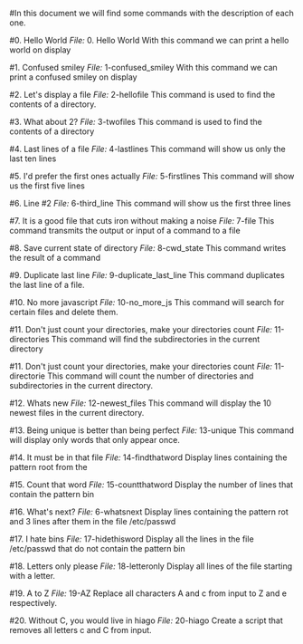 #In this document we will find some commands with the description of each one.

#0. Hello World
*File:* 0. Hello World
With this command we can print a hello world on display

#1. Confused smiley
*File:* 1-confused_smiley
With this command we can print a confused smiley on display

#2. Let's display a file
*File:* 2-hellofile
This command is used to find the contents of a directory.

#3. What about 2?
*File:*  3-twofiles
This command is used to find the contents of a directory

#4. Last lines of a file
*File:* 4-lastlines 
This command will show us only the last ten lines

#5. I'd prefer the first ones actually
*File:*  5-firstlines
This command will show us the first five lines

#6. Line #2
*File:* 6-third_line
This command will show us the first three lines

#7. It is a good file that cuts iron without making a noise
*File:* 7-file
This command transmits the output or input of a command to a file

#8. Save current state of directory
*File:*  8-cwd_state
This command writes the result of a command

#9. Duplicate last line
*File:* 9-duplicate_last_line
This command duplicates the last line of a file.

#10. No more javascript
*File:* 10-no_more_js
This command will search for certain files and delete them.

#11. Don't just count your directories, make your directories count
*File:* 11-directories
This command will find the subdirectories in the current directory

#11. Don't just count your directories, make your directories count
*File:* 11-directorie
This command will count the number of directories and subdirectories in the current directory.

#12. Whats new
*File:* 12-newest_files
This command will display the 10 newest files in the current directory.

#13. Being unique is better than being perfect
*File:* 13-unique
This command will display only words that only appear once.

#14. It must be in that file
*File:* 14-findthatword
Display lines containing the pattern root from the

#15. Count that word
*File:*  15-countthatword
Display the number of lines that contain the pattern bin

#16. What's next?
*File:* 6-whatsnext
Display lines containing the pattern rot and 3 lines after them in the file /etc/passwd

#17. I hate bins
*File:* 17-hidethisword
Display all the lines in the file /etc/passwd that do not contain the pattern bin

#18. Letters only please
*File:* 18-letteronly
Display all lines of the file starting with a letter.

#19. A to Z
*File:* 19-AZ
Replace all characters A and c from input to Z and e respectively.

#20. Without C, you would live in hiago
*File:* 20-hiago
Create a script that removes all letters c and C from input.
